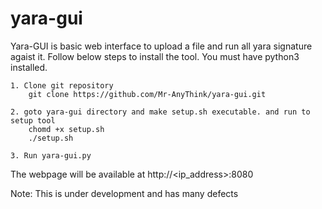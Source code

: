 # yara-gui

Yara-GUI is basic web interface to upload a file and run all yara signature agaist it. Follow below steps to install the tool. You must have python3 installed.

    1. Clone git repository
        git clone https://github.com/Mr-AnyThink/yara-gui.git

    2. goto yara-gui directory and make setup.sh executable. and run to setup tool
        chomd +x setup.sh
        ./setup.sh

    3. Run yara-gui.py
    
The webpage will be available at http://<ip_address>:8080

Note: This is under development and has many defects
